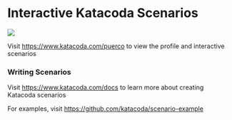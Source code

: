 # Interactive Katacoda Scenarios

[![](http://shields.katacoda.com/katacoda/puerco/count.svg)](https://www.katacoda.com/puerco "Get your profile on Katacoda.com")

Visit https://www.katacoda.com/puerco to view the profile and interactive scenarios

### Writing Scenarios
Visit https://www.katacoda.com/docs to learn more about creating Katacoda scenarios

For examples, visit https://github.com/katacoda/scenario-example
